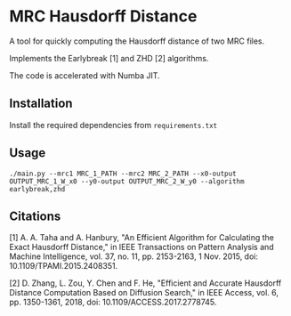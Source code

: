 # MRC Hausdorff Distance
A tool for quickly computing the Hausdorff distance of two MRC files.

Implements the Earlybreak [1] and ZHD [2] algorithms.

The code is accelerated with Numba JIT.

## Installation
Install the required dependencies from `requirements.txt`

## Usage
`./main.py --mrc1 MRC_1_PATH --mrc2 MRC_2_PATH --x0-output OUTPUT_MRC_1_W_x0 --y0-output OUTPUT_MRC_2_W_y0 --algorithm earlybreak,zhd`

## Citations
[1] A. A. Taha and A. Hanbury, "An Efficient Algorithm for Calculating the Exact Hausdorff Distance," in IEEE Transactions on Pattern Analysis and Machine Intelligence, vol. 37, no. 11, pp. 2153-2163, 1 Nov. 2015, doi: 10.1109/TPAMI.2015.2408351.

[2] D. Zhang, L. Zou, Y. Chen and F. He, "Efficient and Accurate Hausdorff Distance Computation Based on Diffusion Search," in IEEE Access, vol. 6, pp. 1350-1361, 2018, doi: 10.1109/ACCESS.2017.2778745.

